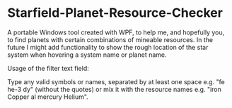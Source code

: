 # Starfield-Planet-Resource-Checker
A portable Windows tool created with WPF, to help me, and hopefully you, to find planets with certain combinations of mineable resources. In the future I might add functionality to show the rough location of the star system when hovering a system name or planet name.

Usage of the filter text field:

Type any valid symbols or names, separated by at least one space e.g. "fe he-3 dy" (without the quotes) or mix it with the resource names e.g. "iron Copper al mercury Helium".
